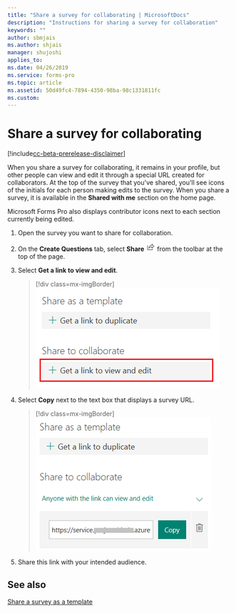```yaml
---
title: "Share a survey for collaborating | MicrosoftDocs"
description: "Instructions for sharing a survey for collaboration"
keywords: ""
author: sbmjais
ms.author: shjais
manager: shujoshi
applies_to: 
ms.date: 04/26/2019
ms.service: forms-pro
ms.topic: article
ms.assetid: 50d49fc4-7894-4350-98ba-98c1331811fc
ms.custom: 
---
```


# Share a survey for collaborating

[!include[cc-beta-prerelease-disclaimer](includes/cc-beta-prerelease-disclaimer.md)]

When you share a survey for collaborating, it remains in your profile, but other people can view and edit it through a special URL created for collaborators. At the top of the survey that you've shared, you'll see icons of the initials for each person making edits to the survey. When you share a survey, it is available in the **Shared with me** section on the home page.

Microsoft Forms Pro also displays contributor icons next to each section currently being edited.

1.  Open the survey you want to share for collaboration.

2.  On the **Create Questions** tab, select **Share** ![share the survey](media/share-survey.png "Share the survey") from the toolbar at the top of the page.

3.  Select **Get a link to view and edit**.

    > [!div class=mx-imgBorder]
    > ![get the link to share the survey for collaboration](media/get-survey-share-link.png "Get the link to share the survey for collaboration")  

4.  Select **Copy** next to the text box that displays a survey URL.

    > [!div class=mx-imgBorder]
    > ![link to share the survey for collaboration](media/survey-share-link.png "Link to share the survey for collaboration")  

5.  Share this link with your intended audience.

## See also

[Share a survey as a template](share-survey-template.md) 

